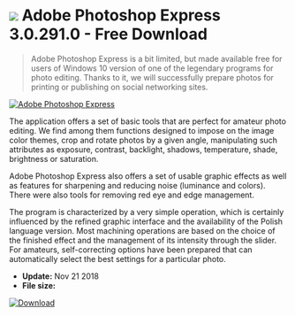 # ![](https://cdn.softexe.net/static/icon/0/adobe-photoshop-express-9575.png) Adobe Photoshop Express 3.0.291.0 - Free Download

> Adobe Photoshop Express is a bit limited, but made available free for users of Windows 10 version of one of the legendary programs for photo editing. Thanks to it, we will successfully prepare photos for printing or publishing on social networking sites.

[![Adobe Photoshop Express](https://gallery.dpcdn.pl/imgc/Tools/82022/g_-_420x350_1.5_-_xc25bd323-7052-4e08-882a-ad9859c359a8.png)](https://softexe.net/win/multimedia/graphics-design/adobe-photoshop-express:aege.html)

The application offers a set of basic tools that are perfect for amateur photo editing. We find among them functions designed to impose on the image color themes, crop and rotate photos by a given angle, manipulating such attributes as exposure, contrast, backlight, shadows, temperature, shade, brightness or saturation.
 
 Adobe Photoshop Express also offers a set of usable graphic effects as well as features for sharpening and reducing noise (luminance and colors). There were also tools for removing red eye and edge management. 
 
 The program is characterized by a very simple operation, which is certainly influenced by the refined graphic interface and the availability of the Polish language version. Most machining operations are based on the choice of the finished effect and the management of its intensity through the slider. For amateurs, self-correcting options have been prepared that can automatically select the best settings for a particular photo.


- **Update:** Nov 21 2018
- **File size:** 

[![Download](https://cdn.softexe.net/static/img/download.png)](https://softexe.net/win/multimedia/graphics-design/adobe-photoshop-express:aege.html)

